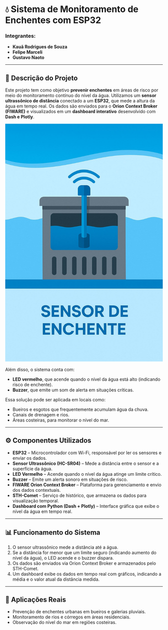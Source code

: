 # 💧 Sistema de Monitoramento de Enchentes com ESP32

### Integrantes:
- **Kauã Rodrigues de Souza**  
- **Felipe Marceli**  
- **Gustavo Naoto**

---

## 📌 Descrição do Projeto

Este projeto tem como objetivo **prevenir enchentes** em áreas de risco por meio do monitoramento contínuo do nível da água. Utilizamos um **sensor ultrassônico de distância** conectado a um **ESP32**, que mede a altura da água em tempo real. Os dados são enviados para o **Orion Context Broker (FIWARE)** e visualizados em um **dashboard interativo** desenvolvido com **Dash e Plotly**.

![Esquema do Projeto](assets/img1.jpg)


Além disso, o sistema conta com:

- **LED vermelho**, que acende quando o nível da água está alto (indicando risco de enchente).
- **Buzzer**, que emite um som de alerta em situações críticas.

Essa solução pode ser aplicada em locais como:

- Bueiros e esgotos que frequentemente acumulam água da chuva.
- Canais de drenagem e rios.
- Áreas costeiras, para monitorar o nível do mar.

---

## ⚙️ Componentes Utilizados

- **ESP32** – Microcontrolador com Wi-Fi, responsável por ler os sensores e enviar os dados.
- **Sensor Ultrassônico (HC-SR04)** – Mede a distância entre o sensor e a superfície da água.
- **LED Vermelho** – Acende quando o nível da água atinge um limite crítico.
- **Buzzer** – Emite um alerta sonoro em situações de risco.
- **FIWARE Orion Context Broker** – Plataforma para gerenciamento e envio dos dados contextuais.
- **STH-Comet** – Serviço de histórico, que armazena os dados para visualização temporal.
- **Dashboard com Python (Dash + Plotly)** – Interface gráfica que exibe o nível da água em tempo real.

---

## 📊 Funcionamento do Sistema

1. O sensor ultrassônico mede a distância até a água.
2. Se a distância for menor que um limite seguro (indicando aumento do nível da água), o LED acende e o buzzer dispara.
3. Os dados são enviados via Orion Context Broker e armazenados pelo STH-Comet.
4. Um dashboard exibe os dados em tempo real com gráficos, indicando a média e o valor atual da distância medida.

---

## 📍 Aplicações Reais

- Prevenção de enchentes urbanas em bueiros e galerias pluviais.
- Monitoramento de rios e córregos em áreas residenciais.
- Observação do nível do mar em regiões costeiras.
